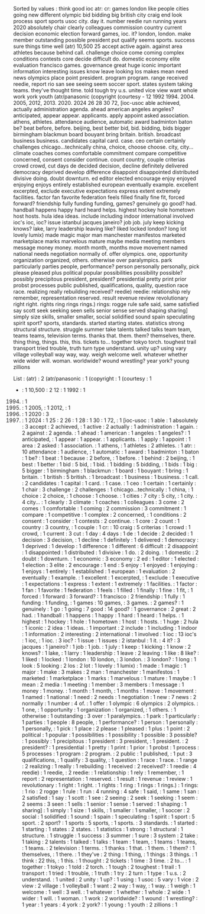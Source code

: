 Sorted by values :
think good ioc atr: cr: games london like people cities going new different olympic bid bidding big british city craig end look process sport sports usoc city. day it. number reedie run running years 2020 absolutely chair clearly colleagues commission country current decision economic election forward games, ioc. it? london, london. make member outstanding possible president put qualify seems sports. success sure things time well (atr) 10,500 25 accept active again. against area athletes because behind call. challenge choice come coming complex conditions contests core decide difficult do. domestic economy elite evaluation francisco games. governance great huge iconic important information interesting issues know leave looking los makes mean need news olympics place point president. program program. range received reedie, report rio san see seeing seem soccer sport. states system taking teams. they've thought time. told tough try u.s. united vice view want whole work york youth (atr/panasonic (copyright (courtesy - 12 1992 1994. 2004. 2005, 2012, 2013. 2020. 2024 26 28 30 72, [ioc-usoc able achieved, actually administration agenda. ahead american angeles angeles? anticipated, appear appear. applicants. apply appoint asked association. athens, athletes. attendance audience, automatic award badminton baton be? beat before, before. beijing, best better bid, bid. bidding, bids bigger birmingham blackmun board bouyant bring britain. british. broadcast business business. candidates capital card. case. ceo certain certainly challenges chicago...technically china, choice, choose choose. city, city... climate coaches comes comfortable commitment compare competitive concerned, consent consider continue. count country, couple criterias crowd crowd, cut days de decided decision, decline definitely delivered democracy deprived develop difference disappoint disappointed distributed divisive doing. doubt downturn. ed editor elected encourage enjoy enjoyed enjoying enjoys entirely established european eventually example. excellent excerpted, exclude executive expectations express extent extremely facilities. factor fan favorite federation feels filled finally fine fit, forced forward? friendship fully funding funding, games? genuinely go good? had. handball happens happy hard heard helps. highest hockey hole hometown host hosts. hula idea ideas. include including indoor international involved ioc's ioc, ioc? issue istanbul jacques janeiro? job job. july keep kicking knows? lake, larry leadership leaving like? liked locked london? long lot lovely lumix) made magic major man manchester manifestos marketed marketplace marks marvelous mature maybe media meeting members message money money. month month, months move movement named national needs negotiation normally of. offer olympics. one, opportunity organization organized, others. otherwise over paralympics. park particularly parties people, performance? person personally personally, pick please pleased plus political popular possibilities possibility possible? possibly precipitous president, president? presidential pretty print prior probst processes public published, qualifications, quality, question race race. realizing really rebuilding received? reedie) reedie: relationship rely remember, representation reserved. result revenue review revolutionary right right. rights ring rings rings.) rings: rogge rule safe said, same satisfied say scott seek seeking seen sells senior sense served shaping sharing] simply size skills, smaller smaller, social solidified sound spain speculating spirit sport? sports, standards. started starting states. statistics strong structural structure. struggle summer take talents talked talks team team, teams teams, television terms. thanks that. them. them? themselves, there. thing thing, things. this, this. tickets to... together tokyo torch. toughest trail transport tried trouble, truth turn type understand. unity up? using vary village volleyball way way, way. weigh welcome well. whatever whether wide wider will. woman. worldwide? wound wrestling? year york? young zillions 

List :
(atr) : 2
(atr/panasonic : 1
(copyright : 1
(courtesy : 1
- : 1
10,500 : 2
12 : 1
1992 : 1
1994. : 1
2004. : 1
2005, : 1
2012, : 1
2013. : 1
2020 : 3
2020. : 1
2024 : 1
25 : 2
26 : 1
28 : 1
30 : 1
72, : 1
[ioc-usoc : 1
able : 1
absolutely : 3
accept : 2
achieved, : 1
active : 2
actually : 1
administration : 1
again. : 2
against : 2
agenda. : 1
ahead : 1
american : 1
angeles : 1
angeles? : 1
anticipated, : 1
appear : 1
appear. : 1
applicants. : 1
apply : 1
appoint : 1
area : 2
asked : 1
association. : 1
athens, : 1
athletes : 2
athletes. : 1
atr: : 10
attendance : 1
audience, : 1
automatic : 1
award : 1
badminton : 1
baton : 1
be? : 1
beat : 1
because : 2
before, : 1
before. : 1
behind : 2
beijing, : 1
best : 1
better : 1
bid : 5
bid, : 1
bid. : 1
bidding : 5
bidding, : 1
bids : 1
big : 5
bigger : 1
birmingham : 1
blackmun : 1
board : 1
bouyant : 1
bring : 1
britain. : 1
british : 5
british. : 1
broadcast : 1
business : 1
business. : 1
call. : 2
candidates : 1
capital : 1
card. : 1
case. : 1
ceo : 1
certain : 1
certainly : 1
chair : 3
challenge : 2
challenges : 1
chicago...technically : 1
china, : 1
choice : 2
choice, : 1
choose : 1
choose. : 1
cities : 7
city : 5
city, : 1
city. : 4
city... : 1
clearly : 3
climate : 1
coaches : 1
colleagues : 3
come : 2
comes : 1
comfortable : 1
coming : 2
commission : 3
commitment : 1
compare : 1
competitive : 1
complex : 2
concerned, : 1
conditions : 2
consent : 1
consider : 1
contests : 2
continue. : 1
core : 2
count : 1
country : 3
country, : 1
couple : 1
cr: : 10
craig : 5
criterias : 1
crowd : 1
crowd, : 1
current : 3
cut : 1
day : 4
days : 1
de : 1
decide : 2
decided : 1
decision : 3
decision, : 1
decline : 1
definitely : 1
delivered : 1
democracy : 1
deprived : 1
develop : 1
difference : 1
different : 6
difficult : 2
disappoint : 1
disappointed : 1
distributed : 1
divisive : 1
do. : 2
doing. : 1
domestic : 2
doubt : 1
downturn. : 1
economic : 3
economy : 2
ed : 1
editor : 1
elected : 1
election : 3
elite : 2
encourage : 1
end : 5
enjoy : 1
enjoyed : 1
enjoying : 1
enjoys : 1
entirely : 1
established : 1
european : 1
evaluation : 2
eventually : 1
example. : 1
excellent : 1
excerpted, : 1
exclude : 1
executive : 1
expectations : 1
express : 1
extent : 1
extremely : 1
facilities. : 1
factor : 1
fan : 1
favorite : 1
federation : 1
feels : 1
filled : 1
finally : 1
fine : 1
fit, : 1
forced : 1
forward : 3
forward? : 1
francisco : 2
friendship : 1
fully : 1
funding : 1
funding, : 1
games : 10
games, : 3
games. : 2
games? : 1
genuinely : 1
go : 1
going : 7
good : 14
good? : 1
governance : 2
great : 2
had. : 1
handball : 1
happens : 1
happy : 1
hard : 1
heard : 1
helps. : 1
highest : 1
hockey : 1
hole : 1
hometown : 1
host : 1
hosts. : 1
huge : 2
hula : 1
iconic : 2
idea : 1
ideas. : 1
important : 2
include : 1
including : 1
indoor : 1
information : 2
interesting : 2
international : 1
involved : 1
ioc : 13
ioc's : 1
ioc, : 1
ioc. : 3
ioc? : 1
issue : 1
issues : 2
istanbul : 1
it. : 4
it? : 3
jacques : 1
janeiro? : 1
job : 1
job. : 1
july : 1
keep : 1
kicking : 1
know : 2
knows? : 1
lake, : 1
larry : 1
leadership : 1
leave : 2
leaving : 1
like : 8
like? : 1
liked : 1
locked : 1
london : 10
london, : 3
london. : 3
london? : 1
long : 1
look : 5
looking : 2
los : 2
lot : 1
lovely : 1
lumix) : 1
made : 1
magic : 1
major : 1
make : 3
makes : 2
man : 1
manchester : 1
manifestos : 1
marketed : 1
marketplace : 1
marks : 1
marvelous : 1
mature : 1
maybe : 1
mean : 2
media : 1
meeting : 1
member : 3
members : 1
message : 1
money : 1
money. : 1
month : 1
month, : 1
months : 1
move : 1
movement : 1
named : 1
national : 1
need : 2
needs : 1
negotiation : 1
new : 7
news : 2
normally : 1
number : 4
of. : 1
offer : 1
olympic : 6
olympics : 2
olympics. : 1
one, : 1
opportunity : 1
organization : 1
organized, : 1
others. : 1
otherwise : 1
outstanding : 3
over : 1
paralympics. : 1
park : 1
particularly : 1
parties : 1
people : 8
people, : 1
performance? : 1
person : 1
personally : 1
personally, : 1
pick : 1
place : 2
please : 1
pleased : 1
plus : 1
point : 2
political : 1
popular : 1
possibilities : 1
possibility : 1
possible : 3
possible? : 1
possibly : 1
precipitous : 1
president : 3
president, : 1
president. : 2
president? : 1
presidential : 1
pretty : 1
print : 1
prior : 1
probst : 1
process : 5
processes : 1
program : 2
program. : 2
public : 1
published, : 1
put : 3
qualifications, : 1
qualify : 3
quality, : 1
question : 1
race : 1
race. : 1
range : 2
realizing : 1
really : 1
rebuilding : 1
received : 2
received? : 1
reedie : 4
reedie) : 1
reedie, : 2
reedie: : 1
relationship : 1
rely : 1
remember, : 1
report : 2
representation : 1
reserved. : 1
result : 1
revenue : 1
review : 1
revolutionary : 1
right : 1
right. : 1
rights : 1
ring : 1
rings : 1
rings.) : 1
rings: : 1
rio : 2
rogge : 1
rule : 1
run : 4
running : 4
safe : 1
said, : 1
same : 1
san : 2
satisfied : 1
say : 1
scott : 1
see : 2
seeing : 2
seek : 1
seeking : 1
seem : 2
seems : 3
seen : 1
sells : 1
senior : 1
sense : 1
served : 1
shaping : 1
sharing] : 1
simply : 1
size : 1
skills, : 1
smaller : 1
smaller, : 1
soccer : 2
social : 1
solidified : 1
sound : 1
spain : 1
speculating : 1
spirit : 1
sport : 5
sport. : 2
sport? : 1
sports : 5
sports, : 1
sports. : 3
standards. : 1
started : 1
starting : 1
states : 2
states. : 1
statistics : 1
strong : 1
structural : 1
structure. : 1
struggle : 1
success : 3
summer : 1
sure : 3
system : 2
take : 1
taking : 2
talents : 1
talked : 1
talks : 1
team : 1
team, : 1
teams : 1
teams, : 1
teams. : 2
television : 1
terms. : 1
thanks : 1
that. : 1
them. : 1
them? : 1
themselves, : 1
there. : 1
they've : 2
thing : 1
thing, : 1
things : 3
things. : 1
think : 22
this, : 1
this. : 1
thought : 2
tickets : 1
time : 3
time. : 2
to... : 1
together : 1
tokyo : 1
told : 2
torch. : 1
tough : 2
toughest : 1
trail : 1
transport : 1
tried : 1
trouble, : 1
truth : 1
try : 2
turn : 1
type : 1
u.s. : 2
understand. : 1
united : 2
unity : 1
up? : 1
using : 1
usoc : 5
vary : 1
vice : 2
view : 2
village : 1
volleyball : 1
want : 2
way : 1
way, : 1
way. : 1
weigh : 1
welcome : 1
well : 3
well. : 1
whatever : 1
whether : 1
whole : 2
wide : 1
wider : 1
will. : 1
woman. : 1
work : 2
worldwide? : 1
wound : 1
wrestling? : 1
year : 1
years : 4
york : 2
york? : 1
young : 1
youth : 2
zillions : 1
